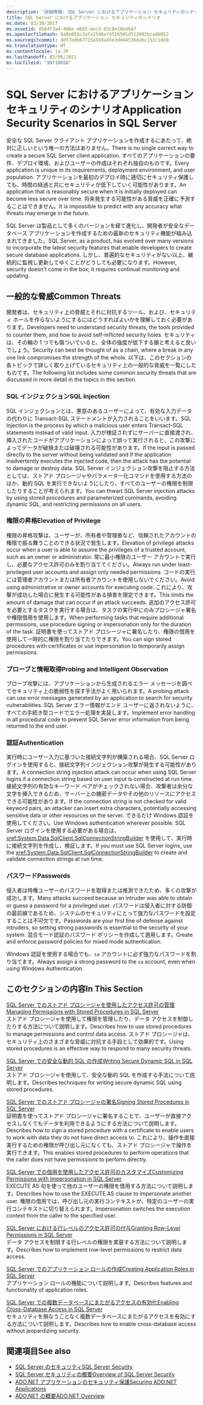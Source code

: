 ```yaml
---
description: '詳細情報: SQL Server におけるアプリケーション セキュリティのシナリオ'
title: SQL Server におけるアプリケーション セキュリティのシナリオ
ms.date: 03/30/2017
ms.assetid: 0164f3a4-406e-4693-bec3-03c8e18b46d7
ms.openlocfilehash: 8a0e055c3afa1590a74516505d513992bca8b952
ms.sourcegitcommit: ddf7edb67715a5b9a45e3dd44536dabc153c1de0
ms.translationtype: HT
ms.contentlocale: ja-JP
ms.lasthandoff: 02/06/2021
ms.locfileid: "99718656"
---
```

# <a name="application-security-scenarios-in-sql-server"></a><span data-ttu-id="41e8c-103">SQL Server におけるアプリケーション セキュリティのシナリオ</span><span class="sxs-lookup"><span data-stu-id="41e8c-103">Application Security Scenarios in SQL Server</span></span>

<span data-ttu-id="41e8c-104">安全な SQL Server クライアント アプリケーションを作成するにあたって、絶対に正しいという唯一の方法はありません。</span><span class="sxs-lookup"><span data-stu-id="41e8c-104">There is no single correct way to create a secure SQL Server client application.</span></span> <span data-ttu-id="41e8c-105">すべてのアプリケーションの要件、デプロイ環境、およびユーザーの作成はそれぞれ独自のものです。</span><span class="sxs-lookup"><span data-stu-id="41e8c-105">Every application is unique in its requirements, deployment environment, and user population.</span></span> <span data-ttu-id="41e8c-106">アプリケーションを最初のデプロイ時に適切にセキュリティ保護しても、時間の経過と共にセキュリティが低下していく可能性があります。</span><span class="sxs-lookup"><span data-stu-id="41e8c-106">An application that is reasonably secure when it is initially deployed can become less secure over time.</span></span> <span data-ttu-id="41e8c-107">将来発生する可能性がある脅威を正確に予測することはできません。</span><span class="sxs-lookup"><span data-stu-id="41e8c-107">It is impossible to predict with any accuracy what threats may emerge in the future.</span></span>  
  
 <span data-ttu-id="41e8c-108">SQL Server は製品として多くのバージョンを経て進化し、開発者が安全なデータベース アプリケーションを作成するための最新のセキュリティ機能が組み込まれてきました。</span><span class="sxs-lookup"><span data-stu-id="41e8c-108">SQL Server, as a product, has evolved over many versions to incorporate the latest security features that enable developers to create secure database applications.</span></span> <span data-ttu-id="41e8c-109">しかし、普遍的なセキュリティがない以上、継続的に監視し更新してゆくことがどうしても必要になります。</span><span class="sxs-lookup"><span data-stu-id="41e8c-109">However, security doesn't come in the box; it requires continual monitoring and updating.</span></span>  
  
## <a name="common-threats"></a><span data-ttu-id="41e8c-110">一般的な脅威</span><span class="sxs-lookup"><span data-stu-id="41e8c-110">Common Threats</span></span>  

 <span data-ttu-id="41e8c-111">開発者は、セキュリティ上の脅威とそれに対抗するツール、および、セキュリティ ホールを作らないようにするにはどうすればよいかを理解しておく必要があります。</span><span class="sxs-lookup"><span data-stu-id="41e8c-111">Developers need to understand security threats, the tools provided to counter them, and how to avoid self-inflicted security holes.</span></span> <span data-ttu-id="41e8c-112">セキュリティは、その輪の 1 つでも傷ついていると、全体の強度が低下する鎖と考えると良いでしょう。</span><span class="sxs-lookup"><span data-stu-id="41e8c-112">Security can best be thought of as a chain, where a break in any one link compromises the strength of the whole.</span></span> <span data-ttu-id="41e8c-113">以下は、このセクションの各トピックで詳しく取り上げているセキュリティ上の一般的な脅威を一覧にしたものです。</span><span class="sxs-lookup"><span data-stu-id="41e8c-113">The following list includes some common security threats that are discussed in more detail in the topics in this section.</span></span>  
  
### <a name="sql-injection"></a><span data-ttu-id="41e8c-114">SQL インジェクション</span><span class="sxs-lookup"><span data-stu-id="41e8c-114">SQL Injection</span></span>  

 <span data-ttu-id="41e8c-115">SQL インジェクションとは、悪意のあるユーザーによって、有効な入力データの代わりに Transact-SQL ステートメントが入力されることをいいます。</span><span class="sxs-lookup"><span data-stu-id="41e8c-115">SQL Injection is the process by which a malicious user enters Transact-SQL statements instead of valid input.</span></span> <span data-ttu-id="41e8c-116">入力が検証されずにサーバーに直接渡され、挿入されたコードがアプリケーションによって誤って実行されると、この攻撃によってデータが破損または破壊される可能性があります。</span><span class="sxs-lookup"><span data-stu-id="41e8c-116">If the input is passed directly to the server without being validated and if the application inadvertently executes the injected code, then the attack has the potential to damage or destroy data.</span></span> <span data-ttu-id="41e8c-117">SQL Server インジェクション攻撃を阻止する方法としては、ストアド プロシージャやパラメーター化コマンドを使用する方法のほか、動的 SQL を実行できないようにしたり、すべてのユーザーの権限を制限したりすることが考えられます。</span><span class="sxs-lookup"><span data-stu-id="41e8c-117">You can thwart SQL Server injection attacks by using stored procedures and parameterized commands, avoiding dynamic SQL, and restricting permissions on all users.</span></span>  
  
### <a name="elevation-of-privilege"></a><span data-ttu-id="41e8c-118">権限の昇格</span><span class="sxs-lookup"><span data-stu-id="41e8c-118">Elevation of Privilege</span></span>  

 <span data-ttu-id="41e8c-119">権限の昇格攻撃は、ユーザーが、所有者や管理者など、信頼されたアカウントの権限で振る舞うことのできる状況で発生します。</span><span class="sxs-lookup"><span data-stu-id="41e8c-119">Elevation of privilege attacks occur when a user is able to assume the privileges of a trusted account, such as an owner or administrator.</span></span> <span data-ttu-id="41e8c-120">常に最小権限のユーザー アカウントで実行し、必要なアクセス許可のみを割り当ててください。</span><span class="sxs-lookup"><span data-stu-id="41e8c-120">Always run under least-privileged user accounts and assign only needed permissions.</span></span> <span data-ttu-id="41e8c-121">コードの実行には管理者アカウントまたは所有者アカウントを使用しないでください。</span><span class="sxs-lookup"><span data-stu-id="41e8c-121">Avoid using administrative or owner accounts for executing code.</span></span> <span data-ttu-id="41e8c-122">これにより、攻撃が成功した場合に発生する可能性がある損害を限定できます。</span><span class="sxs-lookup"><span data-stu-id="41e8c-122">This limits the amount of damage that can occur if an attack succeeds.</span></span> <span data-ttu-id="41e8c-123">追加のアクセス許可を必要とするタスクを実行する場合は、タスクの実行中にのみプロシージャ署名や権限借用を使用します。</span><span class="sxs-lookup"><span data-stu-id="41e8c-123">When performing tasks that require additional permissions, use procedure signing or impersonation only for the duration of the task.</span></span> <span data-ttu-id="41e8c-124">証明書を使ってストアド プロシージャに署名したり、権限の借用を使用して一時的に権限を割り当てたりできます。</span><span class="sxs-lookup"><span data-stu-id="41e8c-124">You can sign stored procedures with certificates or use impersonation to temporarily assign permissions.</span></span>  
  
### <a name="probing-and-intelligent-observation"></a><span data-ttu-id="41e8c-125">プローブと情報取得</span><span class="sxs-lookup"><span data-stu-id="41e8c-125">Probing and Intelligent Observation</span></span>  

 <span data-ttu-id="41e8c-126">プローブ攻撃には、アプリケーションから生成されるエラー メッセージを調べてセキュリティ上の脆弱性を探す手法がよく用いられます。</span><span class="sxs-lookup"><span data-stu-id="41e8c-126">A probing attack can use error messages generated by an application to search for security vulnerabilities.</span></span> <span data-ttu-id="41e8c-127">SQL Server エラー情報がエンド ユーザーに返されないように、すべての手続き型コードでエラー処理を実装します。</span><span class="sxs-lookup"><span data-stu-id="41e8c-127">Implement error handling in all procedural code to prevent SQL Server error information from being returned to the end user.</span></span>  
  
### <a name="authentication"></a><span data-ttu-id="41e8c-128">認証</span><span class="sxs-lookup"><span data-stu-id="41e8c-128">Authentication</span></span>  

 <span data-ttu-id="41e8c-129">実行時にユーザー入力に基づいた接続文字列が構築される場合、SQL Server ログインを使用すると、接続文字列インジェクション攻撃が発生する可能性があります。</span><span class="sxs-lookup"><span data-stu-id="41e8c-129">A connection string injection attack can occur when using SQL Server logins if a connection string based on user input is constructed at run time.</span></span> <span data-ttu-id="41e8c-130">接続文字列の有効なキーワード ペアがチェックされない場合、攻撃者は余分な文字を挿入できるため、サーバー上の機密データやその他のリソースにアクセスできる可能性があります。</span><span class="sxs-lookup"><span data-stu-id="41e8c-130">If the connection string is not checked for valid keyword pairs, an attacker can insert extra characters, potentially accessing sensitive data or other resources on the server.</span></span> <span data-ttu-id="41e8c-131">できるだけ Windows 認証を使用してください。</span><span class="sxs-lookup"><span data-stu-id="41e8c-131">Use Windows authentication wherever possible.</span></span> <span data-ttu-id="41e8c-132">SQL Server ログインを使用する必要がある場合は、<xref:System.Data.SqlClient.SqlConnectionStringBuilder> を使用して、実行時に接続文字列を作成し、検証します。</span><span class="sxs-lookup"><span data-stu-id="41e8c-132">If you must use SQL Server logins, use the <xref:System.Data.SqlClient.SqlConnectionStringBuilder> to create and validate connection strings at run time.</span></span>  
  
### <a name="passwords"></a><span data-ttu-id="41e8c-133">パスワード</span><span class="sxs-lookup"><span data-stu-id="41e8c-133">Passwords</span></span>  

 <span data-ttu-id="41e8c-134">侵入者は特権ユーザーのパスワードを取得または推測できたため、多くの攻撃が成功します。</span><span class="sxs-lookup"><span data-stu-id="41e8c-134">Many attacks succeed because an intruder was able to obtain or guess a password for a privileged user.</span></span> <span data-ttu-id="41e8c-135">パスワードは侵入者に対する防御の最前線であるため、システムのセキュリティにとって強力なパスワードを設定することは不可欠です。</span><span class="sxs-lookup"><span data-stu-id="41e8c-135">Passwords are your first line of defense against intruders, so setting strong passwords is essential to the security of your system.</span></span> <span data-ttu-id="41e8c-136">混合モード認証のパスワード ポリシーを作成して適用します。</span><span class="sxs-lookup"><span data-stu-id="41e8c-136">Create and enforce password policies for mixed mode authentication.</span></span>  
  
 <span data-ttu-id="41e8c-137">Windows 認証を使用する場合でも、`sa` アカウントに必ず強力なパスワードを割り当てます。</span><span class="sxs-lookup"><span data-stu-id="41e8c-137">Always assign a strong password to the `sa` account, even when using Windows Authentication.</span></span>  
  
## <a name="in-this-section"></a><span data-ttu-id="41e8c-138">このセクションの内容</span><span class="sxs-lookup"><span data-stu-id="41e8c-138">In This Section</span></span>  

 [<span data-ttu-id="41e8c-139">SQL Server でのストアド プロシージャを使用したアクセス許可の管理</span><span class="sxs-lookup"><span data-stu-id="41e8c-139">Managing Permissions with Stored Procedures in SQL Server</span></span>](managing-permissions-with-stored-procedures-in-sql-server.md)  
 <span data-ttu-id="41e8c-140">ストアド プロシージャを使用して権限を管理したり、データ アクセスを制御したりする方法について説明します。</span><span class="sxs-lookup"><span data-stu-id="41e8c-140">Describes how to use stored procedures to manage permissions and control data access.</span></span> <span data-ttu-id="41e8c-141">ストアド プロシージャは、セキュリティ上のさまざまな脅威に対抗する手段として効果的です。</span><span class="sxs-lookup"><span data-stu-id="41e8c-141">Using stored procedures is an effective way to respond to many security threats.</span></span>  
  
 [<span data-ttu-id="41e8c-142">SQL Server での安全な動的 SQL の作成</span><span class="sxs-lookup"><span data-stu-id="41e8c-142">Writing Secure Dynamic SQL in SQL Server</span></span>](writing-secure-dynamic-sql-in-sql-server.md)  
 <span data-ttu-id="41e8c-143">ストアド プロシージャを使用して、安全な動的 SQL を作成する手法について説明します。</span><span class="sxs-lookup"><span data-stu-id="41e8c-143">Describes techniques for writing secure dynamic SQL using stored procedures.</span></span>  
  
 [<span data-ttu-id="41e8c-144">SQL Server でのストアド プロシージャの署名</span><span class="sxs-lookup"><span data-stu-id="41e8c-144">Signing Stored Procedures in SQL Server</span></span>](signing-stored-procedures-in-sql-server.md)  
 <span data-ttu-id="41e8c-145">証明書を使ってストアド プロシージャに署名することで、ユーザーが直接アクセスしなくてもデータを利用できるようにする方法について説明します。</span><span class="sxs-lookup"><span data-stu-id="41e8c-145">Describes how to sign a stored procedure with a certificate to enable users to work with data they do not have direct access to.</span></span> <span data-ttu-id="41e8c-146">これにより、操作を直接実行するための権限が呼び出し元になくても、ストアド プロシージャで操作を実行できます。</span><span class="sxs-lookup"><span data-stu-id="41e8c-146">This enables stored procedures to perform operations that the caller does not have permissions to perform directly.</span></span>  
  
 [<span data-ttu-id="41e8c-147">SQL Server での借用を使用したアクセス許可のカスタマイズ</span><span class="sxs-lookup"><span data-stu-id="41e8c-147">Customizing Permissions with Impersonation in SQL Server</span></span>](customizing-permissions-with-impersonation-in-sql-server.md)  
 <span data-ttu-id="41e8c-148">EXECUTE AS 句を使って他のユーザーの権限を借用する方法について説明します。</span><span class="sxs-lookup"><span data-stu-id="41e8c-148">Describes how to use the EXECUTE AS clause to impersonate another user.</span></span> <span data-ttu-id="41e8c-149">権限の借用では、呼び出し元の実行コンテキストが、特定のユーザーの実行コンテキストに切り替えられます。</span><span class="sxs-lookup"><span data-stu-id="41e8c-149">Impersonation switches the execution context from the caller to the specified user.</span></span>  
  
 [<span data-ttu-id="41e8c-150">SQL Server における行レベルのアクセス許可の付与</span><span class="sxs-lookup"><span data-stu-id="41e8c-150">Granting Row-Level Permissions in SQL Server</span></span>](granting-row-level-permissions-in-sql-server.md)  
 <span data-ttu-id="41e8c-151">データ アクセスを制限する行レベルの権限を実装する方法について説明します。</span><span class="sxs-lookup"><span data-stu-id="41e8c-151">Describes how to implement row-level permissions to restrict data access.</span></span>  
  
 [<span data-ttu-id="41e8c-152">SQL Server でのアプリケーション ロールの作成</span><span class="sxs-lookup"><span data-stu-id="41e8c-152">Creating Application Roles in SQL Server</span></span>](creating-application-roles-in-sql-server.md)  
 <span data-ttu-id="41e8c-153">アプリケーション ロールの機能について説明します。</span><span class="sxs-lookup"><span data-stu-id="41e8c-153">Describes features and functionality of application roles.</span></span>  
  
 [<span data-ttu-id="41e8c-154">SQL Server での複数データベースにまたがるアクセスの有効化</span><span class="sxs-lookup"><span data-stu-id="41e8c-154">Enabling Cross-Database Access in SQL Server</span></span>](enabling-cross-database-access-in-sql-server.md)  
 <span data-ttu-id="41e8c-155">セキュリティを損なうことなく複数データベースにまたがるアクセスを有効にする方法について説明します。</span><span class="sxs-lookup"><span data-stu-id="41e8c-155">Describes how to enable cross-database access without jeopardizing security.</span></span>  
  
## <a name="see-also"></a><span data-ttu-id="41e8c-156">関連項目</span><span class="sxs-lookup"><span data-stu-id="41e8c-156">See also</span></span>

- [<span data-ttu-id="41e8c-157">SQL Server のセキュリティ</span><span class="sxs-lookup"><span data-stu-id="41e8c-157">SQL Server Security</span></span>](sql-server-security.md)
- [<span data-ttu-id="41e8c-158">SQL Server セキュリティの概要</span><span class="sxs-lookup"><span data-stu-id="41e8c-158">Overview of SQL Server Security</span></span>](overview-of-sql-server-security.md)
- [<span data-ttu-id="41e8c-159">ADO.NET アプリケーションのセキュリティ保護</span><span class="sxs-lookup"><span data-stu-id="41e8c-159">Securing ADO.NET Applications</span></span>](../securing-ado-net-applications.md)
- [<span data-ttu-id="41e8c-160">ADO.NET の概要</span><span class="sxs-lookup"><span data-stu-id="41e8c-160">ADO.NET Overview</span></span>](../ado-net-overview.md)
